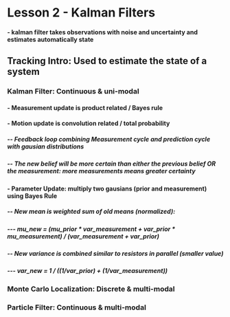 # Lesson 2 - Kalman Filters
#### - kalman filter takes observations with noise and uncertainty and estimates automatically state

## Tracking Intro: Used to estimate the state of a system
### Kalman Filter: Continuous & uni-modal

#### - Measurement update is product related / Bayes rule
#### - Motion update is convolution related / total probability
##### -- Feedback loop combining Measurement cycle and prediction cycle with gausian distributions
##### -- The new belief will be more certain than either the previous belief OR the measurement: more measurements means greater certainty
#### - Parameter Update: multiply two gausians (prior and measurement) using Bayes Rule
##### -- New mean is weighted sum of old means (normalized): 
##### --- mu_new = (mu_prior * var_measurement + var_prior * mu_measurement) / (var_measurement + var_prior)
##### -- New variance is combined similar to resistors in parallel (smaller value)
##### --- var_new = 1 / ((1/var_prior) + (1/var_measurement))

####
### Monte Carlo Localization: Discrete & multi-modal

####
### Particle Filter: Continuous & multi-modal 
